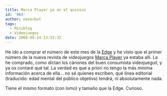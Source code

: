 ```yaml
---
title: Marca Player ya en el quiosco
id: '963'
author: neverbot
tags:
  - Miniblog
  - Videojuegos
date: 2008-09-24 13:53:32
---
```


He ido a comprar el número de este mes de la [Edge](http://www.globuscom.es/EDGE_4864c8289f91b.htm) y he visto que el primer número de la nueva revista de videojuegos [Marca Player](http://www.marcaplayer.com/) ya estaba allí. La he comprado, como dictan los cánones del buen consumista videojueguil, y ya os contaré qué tal. La verdad es que a priori no tengo la más mínima información acerca de ella... no sé quienes escriben, qué línea editorial (traducido: edad mental del público objetivo) tendrá, ni absolutamente nada.

Tiene el mismo formato (con lomo) y tamaño que la Edge. Curioso.